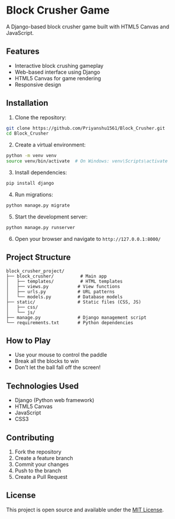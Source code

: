 # Block Crusher Game

A Django-based block crusher game built with HTML5 Canvas and JavaScript.

## Features

- Interactive block crushing gameplay
- Web-based interface using Django
- HTML5 Canvas for game rendering
- Responsive design

## Installation

1. Clone the repository:
```bash
git clone https://github.com/Priyanshu1561/Block_Crusher.git
cd Block_Crusher
```

2. Create a virtual environment:
```bash
python -m venv venv
source venv/bin/activate  # On Windows: venv\Scripts\activate
```

3. Install dependencies:
```bash
pip install django
```

4. Run migrations:
```bash
python manage.py migrate
```

5. Start the development server:
```bash
python manage.py runserver
```

6. Open your browser and navigate to `http://127.0.0.1:8000/`

## Project Structure

```
block_crusher_project/
├── block_crusher/          # Main app
│   ├── templates/          # HTML templates
│   ├── views.py           # View functions
│   ├── urls.py            # URL patterns
│   └── models.py          # Database models
├── static/                # Static files (CSS, JS)
│   ├── css/
│   └── js/
├── manage.py              # Django management script
└── requirements.txt       # Python dependencies
```

## How to Play

- Use your mouse to control the paddle
- Break all the blocks to win
- Don't let the ball fall off the screen!

## Technologies Used

- Django (Python web framework)
- HTML5 Canvas
- JavaScript
- CSS3

## Contributing

1. Fork the repository
2. Create a feature branch
3. Commit your changes
4. Push to the branch
5. Create a Pull Request

## License

This project is open source and available under the [MIT License](LICENSE).
